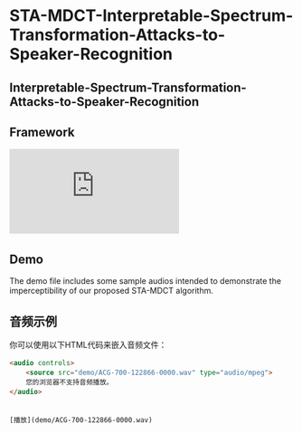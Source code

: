 # STA-MDCT-Interpretable-Spectrum-Transformation-Attacks-to-Speaker-Recognition
## Interpretable-Spectrum-Transformation-Attacks-to-Speaker-Recognition
## Framework
![Framework](https://github.com/sea-yjd/STA-MDCT-Interpretable-Spectrum-Transformation-Attacks-to-Speaker-Recognition/blob/main/framework.pdf)
## Demo
The demo file includes some sample audios intended to demonstrate the imperceptibility of our proposed STA-MDCT algorithm.

## 音频示例

你可以使用以下HTML代码来嵌入音频文件：

```html
<audio controls>
    <source src="demo/ACG-700-122866-0000.wav" type="audio/mpeg">
    您的浏览器不支持音频播放。
</audio>


[播放](demo/ACG-700-122866-0000.wav)
